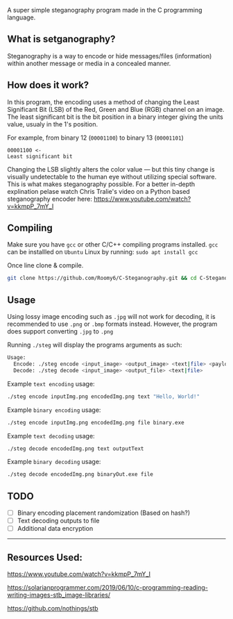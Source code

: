 A super simple steganography program made in the C programming language.
## What is setganography?
Steganography is a way to encode or hide messages/files (information) within another message or media in a concealed manner.

## How does it work?
In this program, the encoding uses a method of changing the Least Significant Bit (LSB) of the Red, Green and Blue (RGB) channel on an image. The least significant bit is the bit position in a binary integer giving the units value, usualy in the 1's position.

For example, from binary 12 (`00001100`) to binary 13 (`00001101`)

```
00001100 <-
Least significant bit
```

Changing the LSB slightly alters the color value — but this tiny change is visually undetectable to the human eye without utilizing special software. This is what makes steganography possible. For a better in-depth explination pelase watch Chris Tralie's video on a Python based steganography encoder here: https://www.youtube.com/watch?v=kkmpP_7mY_I

## Compiling
Make sure you have `gcc` or other C/C++ compiling programs installed. `gcc` can be installled on `Ubuntu` Linux by running: `sudo apt install gcc` 

Once line clone & compile.
```sh
git clone https://github.com/Roomy6/C-Steganography.git && cd C-Steganography/ && ./build.sh
```

## Usage
Using lossy image encoding such as `.jpg` will not work for decoding, it is recommended to use `.png` or `.bmp` formats instead. However, the program does support converting `.jpg` to `.png`

Running `./steg` will display the programs arguments as such:
```sh
Usage:
  Encode: ./steg encode <input_image> <output_image> <text|file> <payload>
  Decode: ./steg decode <input_image> <output_file> <text|file>
```

Example `text encoding` usage:
```sh
./steg encode inputImg.png encodedImg.png text "Hello, World!"
```

Example `binary encoding` usage:
```sh
./steg encode inputImg.png encodedImg.png file binary.exe
```

Example `text decoding` usage:
```sh
./steg decode encodedImg.png text outputText
```

Example `binary decoding` usage:
```sh
./steg decode encodedImg.png binaryOut.exe file
```

## TODO
- [ ] Binary encoding placement randomization (Based on hash?)
- [ ] Text decoding outputs to file
- [ ] Additional data encryption

---

## Resources Used:
https://www.youtube.com/watch?v=kkmpP_7mY_I

https://solarianprogrammer.com/2019/06/10/c-programming-reading-writing-images-stb_image-libraries/

https://github.com/nothings/stb
